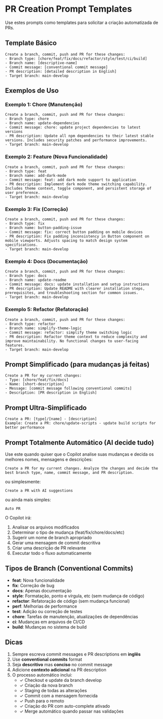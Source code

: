 # PR Creation Prompt Templates

Use estes prompts como templates para solicitar a criação automatizada de PRs.

## Template Básico

```
Create a branch, commit, push and PR for these changes:
- Branch type: [chore/feat/fix/docs/refactor/style/test/ci/build]
- Branch name: [descriptive-name]
- Commit message: [conventional commit message]
- PR description: [detailed description in English]
- Target branch: main-develop
```

## Exemplos de Uso

### Exemplo 1: Chore (Manutenção)

```
Create a branch, commit, push and PR for these changes:
- Branch type: chore
- Branch name: update-dependencies
- Commit message: chore: update project dependencies to latest versions
- PR description: Update all npm dependencies to their latest stable versions. Includes security patches and performance improvements.
- Target branch: main-develop
```

### Exemplo 2: Feature (Nova Funcionalidade)

```
Create a branch, commit, push and PR for these changes:
- Branch type: feat
- Branch name: add-dark-mode
- Commit message: feat: add dark mode support to application
- PR description: Implement dark mode theme switching capability. Includes theme context, toggle component, and persistent storage of user preference.
- Target branch: main-develop
```

### Exemplo 3: Fix (Correção)

```
Create a branch, commit, push and PR for these changes:
- Branch type: fix
- Branch name: button-padding-issue
- Commit message: fix: correct button padding on mobile devices
- PR description: Fix padding inconsistency in Button component on mobile viewports. Adjusts spacing to match design system specifications.
- Target branch: main-develop
```

### Exemplo 4: Docs (Documentação)

```
Create a branch, commit, push and PR for these changes:
- Branch type: docs
- Branch name: update-readme
- Commit message: docs: update installation and setup instructions
- PR description: Update README with clearer installation steps, prerequisites, and troubleshooting section for common issues.
- Target branch: main-develop
```

### Exemplo 5: Refactor (Refatoração)

```
Create a branch, commit, push and PR for these changes:
- Branch type: refactor
- Branch name: simplify-theme-logic
- Commit message: refactor: simplify theme switching logic
- PR description: Refactor theme context to reduce complexity and improve maintainability. No functional changes to user-facing features.
- Target branch: main-develop
```

## Prompt Simplificado (para mudanças já feitas)

```
Create a PR for my current changes:
- Type: [chore/feat/fix/docs]
- Name: [short-description]
- Message: [commit message following conventional commits]
- Description: [PR description in English]
```

## Prompt Ultra-Simplificado

```
Create a PR: [type]/[name] - [description]
Example: Create a PR: chore/update-scripts - update build scripts for better performance
```

## Prompt Totalmente Automático (AI decide tudo)

Use este quando quiser que o Copilot analise suas mudanças e decida os melhores nomes, mensagens e descrições:

```
Create a PR for my current changes. Analyze the changes and decide the best branch type, name, commit message, and PR description.
```

ou simplesmente:

```
Create a PR with AI suggestions
```

ou ainda mais simples:

```
Auto PR
```

O Copilot irá:

1. Analisar os arquivos modificados
2. Determinar o tipo de mudança (feat/fix/chore/docs/etc)
3. Sugerir um nome de branch apropriado
4. Gerar uma mensagem de commit descritiva
5. Criar uma descrição de PR relevante
6. Executar todo o fluxo automaticamente

## Tipos de Branch (Conventional Commits)

- **feat**: Nova funcionalidade
- **fix**: Correção de bug
- **docs**: Apenas documentação
- **style**: Formatação, ponto e vírgula, etc (sem mudança de código)
- **refactor**: Refatoração de código (sem mudança funcional)
- **perf**: Melhorias de performance
- **test**: Adição ou correção de testes
- **chore**: Tarefas de manutenção, atualizações de dependências
- **ci**: Mudanças em arquivos de CI/CD
- **build**: Mudanças no sistema de build

## Dicas

1. Sempre escreva commit messages e PR descriptions em **inglês**
2. Use **conventional commits** format
3. Seja **descritivo** mas **conciso** no commit message
4. Adicione **contexto adicional** na PR description
5. O processo automático inclui:
   - ✓ Checkout e update da branch develop
   - ✓ Criação da nova branch
   - ✓ Staging de todas as alterações
   - ✓ Commit com a mensagem fornecida
   - ✓ Push para o remoto
   - ✓ Criação do PR com auto-complete ativado
   - ✓ Merge automático quando passar nas validações

